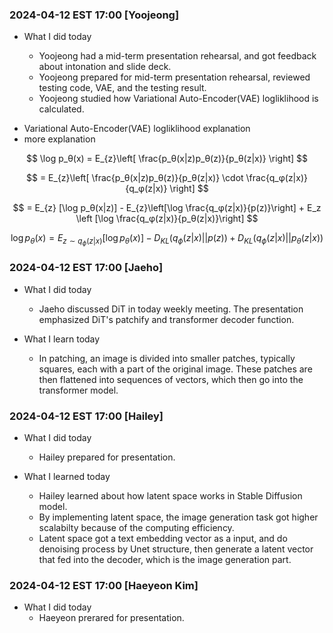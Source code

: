 ### 2024-04-12 EST 17:00 [Yoojeong]
- What I did today

    * Yoojeong had a mid-term presentation rehearsal, and got feedback about intonation and slide deck.
    * Yoojeong prepared for mid-term presentation rehearsal, reviewed testing code, VAE, and the testing result. 
    * Yoojeong studied how Variational Auto-Encoder(VAE) logliklihood is calculated.
* Variational Auto-Encoder(VAE) logliklihood explanation
* more explanation 

$$ \log p_θ(x) = E_{z}\left[ \frac{p_θ(x|z)p_θ(z)}{p_θ(z|x)} \right] 
$$

$$ 
= E_{z}\left[ \frac{p_θ(x|z)p_θ(z)}{p_θ(z|x)} \cdot \frac{q_φ(z|x)}{q_φ(z|x)} \right] 
$$

$$ 
= E_{z} [\log p_θ(x|z)] - E_{z}\left[\log \frac{q_φ(z|x)}{p(z)}\right] + E_z \left [\log \frac{q_φ(z|x)}{p_θ(z|x)}\right]
$$

$$ 
\log p_θ(x) = E_{z \sim q_{\phi}(z|x)} [\log p_θ(x)] - D_{KL}(q_{\phi}(z|x) || p(z)) + D_{KL}(q_{\phi}(z|x) || p_θ(z|x))
$$


### 2024-04-12 EST 17:00 [Jaeho]

- What I did today
    * Jaeho discussed DiT in today weekly meeting. The presentation emphasized DiT's patchify and transformer decoder function.

- What I learn today
    * In patching, an image is divided into smaller patches, typically squares, each with a part of the original image. These patches are then flattened into sequences of vectors, which then go into the transformer model.

### 2024-04-12 EST 17:00  [Hailey]

- What I did today
  * Hailey prepared for presentation. 
  
- What I learned today
  * Hailey learned about how latent space works in Stable Diffusion model.
  * By implementing latent space, the image generation task got higher scalabilty because of the computing efficiency.
  * Latent space got a text embedding vector as a input, and do denoising process by Unet structure, then generate a latent vector that fed into the decoder, which is the image generation part.

### 2024-04-12 EST 17:00 [Haeyeon Kim]
  
- What I did today 
  *  Haeyeon prerared for presentation. 

